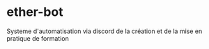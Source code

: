 # ether-bot
 Systeme d'automatisation via discord de la création et de la mise en pratique de formation
